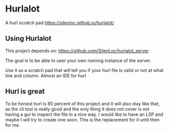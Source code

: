 # Hurlalot
A hurl scratch pad https://silenloc.github.io/hurlalot/

## Using Hurlalot

This project depends on:
https://github.com/SilenLoc/hurlalot_server

The goal is to be able to user your own running instance of the server.

Use it as a scratch pad that will tell you if your hurl file is valid or not at what line and column.
Almost an IDE for hurl

## Hurl is great

To be honest hurl is 80 percent of this project and it will also stay like that, as the cli tool is really good and the only thing it does not cover is not having a gui to inspect the file in a nice way.
I would like to have an LSP and maybe I will try to create one soon. This is the replacement for it until then for me.
